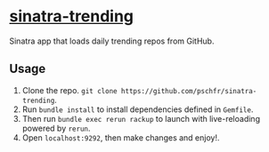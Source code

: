 # [sinatra-trending](https://sinatra-trending.herokuapp.com/)
Sinatra app that loads daily trending repos from GitHub.

## Usage
1. Clone the repo. `git clone https://github.com/pschfr/sinatra-trending`.
2. Run `bundle install` to install dependencies defined in `Gemfile`.
3. Then run `bundle exec rerun rackup` to launch with live-reloading powered by `rerun`.
4. Open `localhost:9292`, then make changes and enjoy!.
